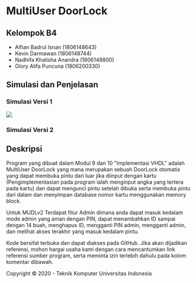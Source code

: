 # MultiUser DoorLock

## Kelompok B4
- Alfian Badrul Isnan (1806148643)
- Kevin Darmawan (1806148744)
- Nadhifa Khalisha Anandra (1806148800)
- Glory Alifa Puncuna (1806200330)

## Simulasi dan Penjelasan
### Simulasi Versi 1
[![](http://img.youtube.com/vi/UP-KBOfajC4/0.jpg)](http://www.youtube.com/watch?v=UP-KBOfajC4 "MultiUser DoorLock")

### Simulasi Versi 2


## Deskripsi
Program yang dibuat dalam Modul 9 dan 10 "Implementasi VHDL" adalah MultiUser DoorLock yang mana merupakan sebuah DoorLock otomatis yang dapat membuka pintu dari luar jika diinput dengan kartu (Pengimplementasian pada program ialah menginput angka yang tertera pada kartu) dan dapat mengunci pintu setelah dibuka serta membuka pintu dari dalam dan menyimpan database nomor kartu menggunakan memory block. 

Untuk MUDLv2 Terdapat fitur Admin dimana anda dapat masuk kedalam mode admin yang aman dengan PIN, dapat menambahkan ID sampai dengan 14 buah, menghapus ID, mengganti PIN admin, mengganti admin, dan melihat akses terakhir yang masuk kedalam pintu.

Kode bersifat terbuka dan dapat diakses pada GitHub. Jika akan dijadikan referensi, mohon hargai usaha kami dengan cara mencantumkan link referensi sumber program, serta meminta izin terlebih dahulu pada kolom komentar dibawah.

Copyright © 2020 - Teknik Komputer Universitas Indonesia

